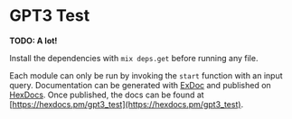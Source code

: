 # GPT3 Test

**TODO: A lot!**

Install the dependencies with ```mix deps.get``` before running any file.

Each module can only be run by invoking the ```start``` function with an input query.
Documentation can be generated with [ExDoc](https://github.com/elixir-lang/ex_doc)
and published on [HexDocs](https://hexdocs.pm). Once published, the docs can
be found at [https://hexdocs.pm/gpt3_test](https://hexdocs.pm/gpt3_test).

